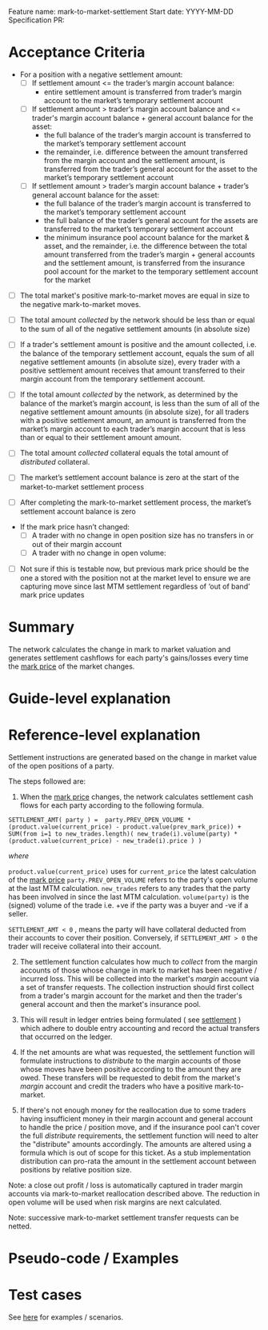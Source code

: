 Feature name: mark-to-market-settlement
Start date: YYYY-MM-DD
Specification PR: 

# Acceptance Criteria

- For a position with a negative settlement amount:
  - [ ] If settlement amount <= the trader’s margin account balance: 
    - entire settlement amount is transferred from trader’s margin account to the market’s temporary settlement account
  - [ ] If settlement amount > trader’s margin account balance  and <= trader's margin account balance + general account balance for the asset: 
    - the full balance of the trader’s margin account is transferred to the market’s temporary settlement account
    - the remainder, i.e. difference between the amount transferred from the margin account and the settlement amount, is transferred from the trader’s general account for the asset to the market’s temporary settlement account
  - [ ] If settlement amount > trader’s margin account balance + trader’s general account balance for the asset: 
    - the full balance of the trader’s margin account is transferred to the market’s temporary settlement account
    - the full balance of the trader’s general account for the assets are transferred to the market’s temporary settlement account
    - the minimum insurance pool account balance for the market & asset, and the remainder, i.e. the difference between the total amount transferred from the trader’s margin + general accounts and the settlement amount, is transferred from the insurance pool account for the market to the temporary settlement account for the market

- [ ] The total market's positive mark-to-market moves are equal in size to the negative mark-to-market moves.
- [ ] The total amount *collected* by the network should be less than  or equal to the sum of all of the negative settlement amounts (in absolute size)
- [ ] If a trader's settlement amount is positive and the amount collected, i.e. the balance of the temporary settlement account, equals the sum of all negative settlement amounts (in absolute size), every trader with a positive settlement amount receives that amount transferred to their margin account from the temporary settlement account.
-  [ ] If the total amount *collected* by the network, as determined by the balance of the market’s margin account, is less than the sum of all of the negative settlement amount amounts (in absolute size), for all traders with a positive settlement amount, an amount  is transferred from the market’s margin account to each trader’s margin account that is less than or equal to their settlement amount amount.
- [ ] The total amount *collected* collateral equals the total amount of *distributed* collateral.

- [ ] The market’s settlement account balance is zero at the start of the market-to-market settlement process
- [ ] After completing the mark-to-market settlement process, the market’s settlement account balance is zero
- If the mark price hasn’t changed:
  - [ ] A trader with no change in open position size has no transfers in or out of their margin account
  - [ ] A trader with no change in open volume:
- [ ] Not sure if this is testable now, but previous mark price should be the one a stored with the position not at the market level to ensure we are capturing move since last MTM settlement regardless of ‘out of band’ mark price updates



# Summary
The network calculates the change in mark to market valuation and generates settlement cashflows for each party's gains/losses every time the [mark price](./0009-mark-price.md) of the market changes.

# Guide-level explanation


# Reference-level explanation

Settlement instructions are generated based on the change in market value of the open positions of a party.  

The steps followed are:

1. When the [mark price](./0009-mark-price.md) changes, the network calculates settlement cash flows for each party according to the following formula.

```
SETTLEMENT_AMT( party ) =  party.PREV_OPEN_VOLUME * (product.value(current_price) - product.value(prev_mark_price)) + SUM(from i=1 to new_trades.length)( new_trade(i).volume(party) * (product.value(current_price) - new_trade(i).price ) )
```

*where*

```product.value(current_price)``` uses for ```current_price``` the latest calculation of the [mark price](./0009-mark-price.md)
```party.PREV_OPEN_VOLUME``` refers to the party's open volume at the last MTM calculation.
```new_trades``` refers to any trades that the party has been involved in since the last MTM calculation.
```volume(party)``` is the (signed) volume  of the trade i.e. +ve if the party was a buyer and -ve if a seller.

```SETTLEMENT_AMT < 0``` , means the party will have collateral deducted from their accounts to cover their position.  Conversely,  if  ```SETTLEMENT_AMT > 0```  the trader will receive collateral  into their account.


2. The settlement function calculates how much to *collect* from the margin accounts of those whose change in mark to market has been negative / incurred loss.  This will be collected into the market's *margin* account via a set of transfer requests.  The collection instruction should first collect from a trader's margin account for the market and then the trader's general account and then the market's insurance pool.  

3. This will result in ledger entries  being formulated ( see [settlement](./0002-settlement.md) ) which adhere to double entry accounting and record the actual transfers that occurred on the ledger.

4. If the net amounts are what was requested, the settlement function will formulate instructions to *distribute* to the margin accounts of those whose moves have been positive according to the amount they are owed. These transfers will be requested to debit from the market's *margin* account and credit the traders who have a  positive mark-to-market.

5. If there's not enough money for the reallocation due to some traders having insufficient money in their margin account and general account to handle the price / position move, and if the insurance pool can't cover the full *distribute* requirements, the settlement function will need to alter the "distribute" amounts accordingly. The amounts are altered using a formula which is out of scope for this ticket. As a stub implementation distribution can pro-rata the amount in the settlement account between positions by relative position size.

Note: a close out profit / loss is automatically captured in trader margin accounts via mark-to-market reallocation described above. The reduction in open volume will be used when risk margins are next calculated.

Note: successive mark-to-market settlement transfer requests can be netted.

# Pseudo-code / Examples



# Test cases

See [here](https://drive.google.com/file/d/18o_sCC5OLS59is4cvSce8lcxQAigCrB1/view?usp=sharing) for examples / scenarios.


